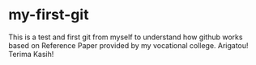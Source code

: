 # my-first-git

This is a test and first git from myself to understand how github works based on Reference Paper provided by my vocational college.
Arigatou! Terima Kasih!
